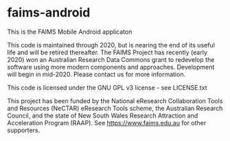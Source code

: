 faims-android
=============

This is the FAIMS Mobile Android applicaton

This code is maintained through 2020, but is nearing the end of its useful life and will be retired thereafter. The FAIMS Project has recently (early 2020) won an Australian Research Data Commons grant to redevelop the software using more modern components and approaches. Development will begin in mid-2020. Please contact us for more information. 

This code is licensed under the GNU GPL v3 license - see LICENSE.txt

This project has been funded by the National eResearch Collaboration Tools and Resources (NeCTAR) eResearch Tools scheme, the Australian Research Council, and the state of New South Wales Research Attraction and Acceleration Program (RAAP). See https://www.faims.edu.au for other supporters.
